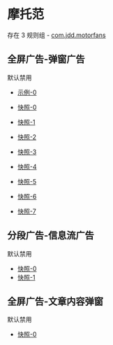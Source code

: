 # 摩托范

存在 3 规则组 - [com.jdd.motorfans](/src/apps/com.jdd.motorfans.ts)

## 全屏广告-弹窗广告

默认禁用

- [示例-0](https://user-images.githubusercontent.com/44717382/270852019-b0296eaa-a378-49b3-877b-acefca2a7d58.gif)

- [快照-0](https://i.gkd.li/i/12733646)
- [快照-1](https://i.gkd.li/i/12798654)
- [快照-2](https://i.gkd.li/i/12878843)
- [快照-3](https://i.gkd.li/i/12913956)
- [快照-4](https://i.gkd.li/i/13188861)
- [快照-5](https://i.gkd.li/i/12840710)
- [快照-6](https://i.gkd.li/i/13188928)
- [快照-7](https://i.gkd.li/i/12826288)

## 分段广告-信息流广告

默认禁用

- [快照-0](https://i.gkd.li/i/12826382)
- [快照-1](https://i.gkd.li/i/12829069)

## 全屏广告-文章内容弹窗

默认禁用

- [快照-0](https://i.gkd.li/i/12888087)
